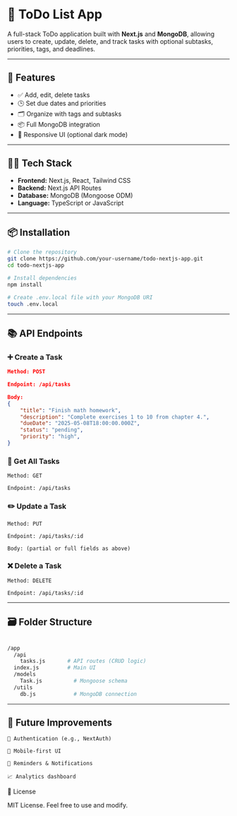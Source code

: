 # 📝 ToDo List App

A full-stack ToDo application built with **Next.js** and **MongoDB**, allowing users to create, update, delete, and track tasks with optional subtasks, priorities, tags, and deadlines.

---

## 🚀 Features

- ✅ Add, edit, delete tasks
- 🕒 Set due dates and priorities
- 🗂️ Organize with tags and subtasks
- 📦 Full MongoDB integration
- 🌙 Responsive UI (optional dark mode)

---

## 🧑‍💻 Tech Stack

- **Frontend:** Next.js, React, Tailwind CSS
- **Backend:** Next.js API Routes
- **Database:** MongoDB (Mongoose ODM)
- **Language:** TypeScript or JavaScript

---

## 📦 Installation

```bash
# Clone the repository
git clone https://github.com/your-username/todo-nextjs-app.git
cd todo-nextjs-app

# Install dependencies
npm install

# Create .env.local file with your MongoDB URI
touch .env.local
```
---

## 📚 API Endpoints
### ➕ Create a Task
```json
Method: POST

Endpoint: /api/tasks

Body:
{
    "title": "Finish math homework",
    "description": "Complete exercises 1 to 10 from chapter 4.",
    "dueDate": "2025-05-08T18:00:00.000Z",
    "status": "pending",
    "priority": "high",
}
```

### 📖 Get All Tasks

    Method: GET

    Endpoint: /api/tasks

### ✏️ Update a Task

    Method: PUT

    Endpoint: /api/tasks/:id

    Body: (partial or full fields as above)

### ❌ Delete a Task

    Method: DELETE

    Endpoint: /api/tasks/:id
---

## 🗃️ Folder Structure
```bash

/app
  /api
    tasks.js       # API routes (CRUD logic)
  index.js         # Main UI
  /models
    Task.js          # Mongoose schema
  /utils
    db.js            # MongoDB connection

```
---

## 🔮 Future Improvements

    🔐 Authentication (e.g., NextAuth)

    📱 Mobile-first UI

    🔔 Reminders & Notifications

    📈 Analytics dashboard

📄 License

MIT License. Feel free to use and modify.





